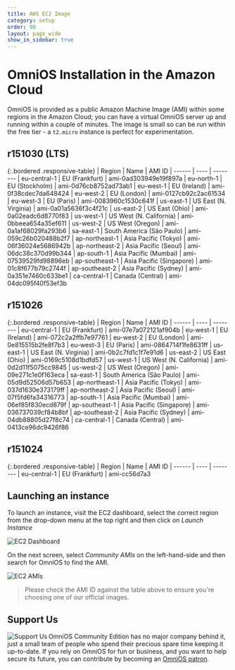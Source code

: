 ```yaml
---
title: AWS EC2 Image
category: setup
order: 90
layout: page_wide
show_in_sidebar: true
---
```


# OmniOS Installation in the Amazon Cloud

OmniOS is provided as a public Amazon Machine Image (AMI) within some
regions in the Amazon Cloud; you can have a virtual OmniOS server up and
running within a couple of minutes.
The image is small so can be run within the free tier - a `t2.micro` instance
is perfect for experimentation.

## r151030 (LTS)

{:.bordered .responsive-table}
| Region | Name | AMI ID
| ------ | ---- | --------
| eu-central-1 | EU (Frankfurt) | ami-0ad303949e19f897a
| eu-north-1 | EU (Stockholm) | ami-0d76cb8752ad73ab1
| eu-west-1 | EU (Ireland) | ami-0f38cdec7da648424
| eu-west-2 | EU (London) | ami-0127cb92c2ac61534
| eu-west-3 | EU (Paris) | ami-0083960c1530c641f
| us-east-1 | US East (N. Virginia) | ami-0a01a5636f3c4f21c
| us-east-2 | US East (Ohio) | ami-0a02eadc6d8770f83
| us-west-1 | US West (N. California) | ami-0bbeea654a35ef611
| us-west-2 | US West (Oregon) | ami-0a1af68029fa293b6
| sa-east-1 | South America (São Paulo) | ami-059c26b020488b2f7
| ap-northeast-1 | Asia Pacific (Tokyo) | ami-06f36024e5686942b
| ap-northeast-2 | Asia Pacific (Seoul) | ami-06dc38c370d99b344
| ap-south-1 | Asia Pacific (Mumbai) | ami-07539529fd98896eb
| ap-southeast-1 | Asia Pacific (Singapore) | ami-01c8f677b79c2744f
| ap-southeast-2 | Asia Pacific (Sydney) | ami-0a351e7460c633be1
| ca-central-1 | Canada (Central) | ami-04dc095f40f53ef3b

## r151026

{:.bordered .responsive-table}
| Region | Name | AMI ID
| ------ | ---- | --------
| eu-central-1 | EU (Frankfurt) | ami-07e7a072121af904b
| eu-west-1 | EU (Ireland) | ami-072c2a2ffb7e97761
| eu-west-2 | EU (London) | ami-0e815515b2fe8f7b3
| eu-west-3 | EU (Paris) | ami-0864714f1fe8631ff
| us-east-1 | US East (N. Virginia) | ami-0b2c7fd1c1f7e91d6
| us-east-2 | US East (Ohio) | ami-0169c5108d1bdfd57
| us-west-1 | US West (N. California) | ami-0d2d11f5075cc9845
| us-west-2 | US West (Oregon) | ami-09e271c1e0f163eca
| sa-east-1 | South America (São Paulo) | ami-05d9d52506d57b653
| ap-northeast-1 | Asia Pacific (Tokyo) | ami-037d1630e373179ff
| ap-northeast-2 | Asia Pacific (Seoul) | ami-07f5fd6fa34316773
| ap-south-1 | Asia Pacific (Mumbai) | ami-06ef85f830ecd879f
| ap-southeast-1 | Asia Pacific (Singapore) | ami-036737039cf84b8bf
| ap-southeast-2 | Asia Pacific (Sydney) | ami-04db88805d27f8c74
| ca-central-1 | Canada (Central) | ami-0413ce96dc9426f86

## r151024

{:.bordered .responsive-table}
| Region | Name | AMI ID
| ------ | ---- | --------
| eu-central-1 | EU (Frankfurt) | ami-cc56d7a3

## Launching an instance

To launch an instance, visit the EC2 dashboard, select the correct region
from the drop-down menu at the top right and then click on _Launch Instance_

![EC2 Dashboard](../assets/images/ec2_launch.png?raw=true "EC2 Dashboard")

On the next screen, select _Community AMIs_ on the left-hand-side and then
search for OmniOS to find the AMI.

![EC2 AMIs](../assets/images/ec2_ami.png?raw=true "EC2 AMIs")

> Please check the AMI ID against the table above to ensure you're choosing
> one of our official images.

## Support Us

<a href="https://omniosce.org/patron">
<img src="https://omniosce.org/assets/images/support.png" alt="Support Us" align="left">
</a>

OmniOS Community Edition has no major company behind it, just a small
team of people who spend their precious spare time keeping it up-to-date.
If you rely on OmniOS for fun or business, and you want to help secure
its future, you can contribute by becoming an
[OmniOS patron](https://omniosce.org/patron).

